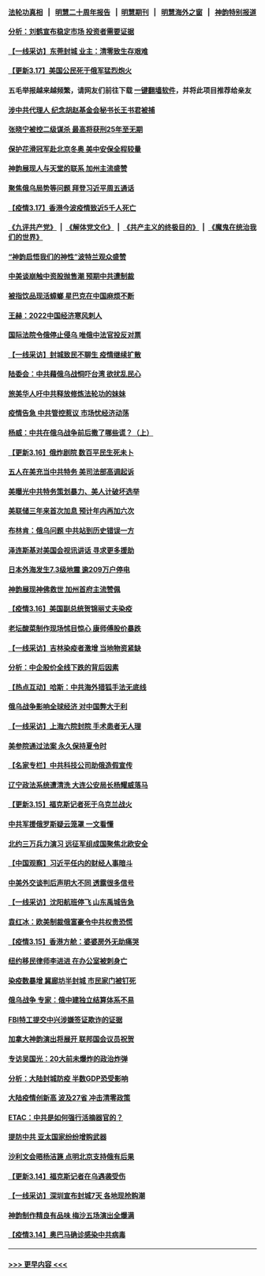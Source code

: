 #### [法轮功真相](https://github.com/gfw-breaker/truth/blob/master/README.md?t=0) &nbsp;&nbsp;|&nbsp;&nbsp; [明慧二十周年报告](https://github.com/gfw-breaker/mh-reports/blob/master/README.md?t=0) &nbsp;&nbsp;|&nbsp;&nbsp;[明慧期刊](https://github.com/gfw-breaker/mh-qikan) &nbsp;&nbsp;|&nbsp;&nbsp; [明慧海外之窗](https://github.com/gfw-breaker/mh-news/blob/master/README.md?t=0) &nbsp;&nbsp;|&nbsp;&nbsp; [神韵特别报道](https://github.com/gfw-breaker/mh-news/blob/master/shenyun.md?t=0)
#### [分析：刘鹤宣布稳定市场 投资者需要证据](../pages/nf4514/n13654099.md?t=03180551) 
#### [【一线采访】东莞封城 业主：清零致生存艰难](../pages/nf4514/n13652379.md?t=03180551) 
#### [【更新3.17】美国公民死于俄军猛烈炮火](../pages/nf4514/n13653347.md?t=03180551) 
#### 五毛举报越来越频繁，请网友们前往下载 [一键翻墙软件](https://github.com/gfw-breaker/ssr-accounts)，并将此项目推荐给亲友
#### [涉中共代理人 纪念胡赵基金会秘书长王书君被捕](../pages/nf4514/n13652144.md?t=03180551) 
#### [张晓宁被控二级谋杀 最高将获刑25年至无期](../pages/nf4514/n13652061.md?t=03180551) 
#### [保护花滑冠军赴北京冬奥 美中安保全程较量](../pages/nf4514/n13653428.md?t=03180551) 
#### [神韵展现人与天堂的联系 加州主流盛赞](../pages/nf4514/n13653003.md?t=03180551) 
#### [聚焦俄乌局势等问题 拜登习近平周五通话](../pages/nf4514/n13653595.md?t=03180551) 
#### [【疫情3.17】香港今波疫情致近5千人死亡](../pages/nf4514/n13652762.md?t=03180551) 
#### [《九评共产党》](https://github.com/begood0513/9ping.md/blob/master/README.md) &nbsp;|&nbsp; [《解体党文化》](../../../../jtdwh.md/blob/master/README.md)  &nbsp;|&nbsp; [《共产主义的终极目的》](../../../../gczydzjmd.md/blob/master/README.md) &nbsp;|&nbsp; [《魔鬼在统治我们的世界》](../../../../mgztzwmdsj.md/blob/master/README.md) 
#### [“神韵启悟我们的神性”波特兰观众盛赞](../pages/nf4514/n13653183.md?t=03180551) 
#### [中美谈崩触中资股抛售潮 预期中共遭制裁](../pages/nf4514/n13653610.md?t=03180551) 
#### [被指饮品现活蟑螂 星巴克在中国麻烦不断](../pages/nf4514/n13653690.md?t=03180551) 
#### [王赫：2022中国经济寒风刺人](../pages/nf4514/n13651403.md?t=03180551) 
#### [国际法院令俄停止侵乌 唯俄中法官投反对票](../pages/nf4514/n13652268.md?t=03180551) 
#### [【一线采访】封城致民不聊生 疫情继续扩散](../pages/nf4514/n13652734.md?t=03180551) 
#### [陆委会：中共藉俄乌战恫吓台湾 欲扰乱民心](../pages/nf4514/n13651979.md?t=03180551) 
#### [旅美华人吁中共释放修炼法轮功的妹妹](../pages/nf4514/n13650621.md?t=03180551) 
#### [疫情告急 中共管控惹议 市场忧经济动荡](../pages/nf4514/n13651784.md?t=03180551) 
#### [杨威：中共在俄乌战争前后撒了哪些谎？（上）](../pages/nf4514/n13648748.md?t=03180551) 
#### [【更新3.16】俄炸剧院 数百平民生死未卜](../pages/nf4514/n13650532.md?t=03180551) 
#### [五人在美充当中共特务 美司法部高调起诉](../pages/nf4514/n13651336.md?t=03180551) 
#### [美曝光中共特务策划暴力、美人计破坏选举](../pages/nf4514/n13651427.md?t=03180551) 
#### [美联储三年来首次加息 预计年内再加六次](../pages/nf4514/n13651305.md?t=03180551) 
#### [布林肯：俄乌问题 中共站到历史错误一方](../pages/nf4514/n13651053.md?t=03180551) 
#### [泽连斯基对美国会视讯讲话 寻求更多援助](../pages/nf4514/n13650906.md?t=03180551) 
#### [日本外海发生7.3级地震 逾209万户停电](../pages/nf4514/n13650942.md?t=03180551) 
#### [神韵展现神佛救世 加州首府主流赞佩](../pages/nf4514/n13650226.md?t=03180551) 
#### [【疫情3.16】美国副总统贺锦丽丈夫染疫](../pages/nf4514/n13649709.md?t=03180551) 
#### [老坛酸菜制作现场怵目惊心 康师傅股价暴跌](../pages/nf4514/n13649338.md?t=03180551) 
#### [【一线采访】吉林染疫者激增 当地物资紧缺](../pages/nf4514/n13649570.md?t=03180551) 
#### [分析：中企股价全线下跌的背后因素](../pages/nf4514/n13648804.md?t=03180551) 
#### [【热点互动】哈斯：中共海外猎狐手法无底线](../pages/nf4514/n13648880.md?t=03180551) 
#### [俄乌战争影响全球经济 对中国弊大于利](../pages/nf4514/n13649011.md?t=03180551) 
#### [【一线采访】上海六院封院 手术患者无人理](../pages/nf4514/n13648841.md?t=03180551) 
#### [美参院通过法案 永久保持夏令时](../pages/nf4514/n13648564.md?t=03180551) 
#### [【名家专栏】中共科技公司助俄造假宣传](../pages/nf4514/n13647728.md?t=03180551) 
#### [辽宁政法系统遭清洗 大连公安局长杨耀威落马](../pages/nf4514/n13648340.md?t=03180551) 
#### [【更新3.15】福克斯记者死于乌克兰战火](../pages/nf4514/n13647504.md?t=03180551) 
#### [中共军援俄罗斯疑云笼罩 一文看懂](../pages/nf4514/n13648233.md?t=03180551) 
#### [北约三万兵力演习 远征军组成国聚焦北欧安全](../pages/nf4514/n13644618.md?t=03180551) 
#### [【中国观察】习近平任内的财经人事暗斗](../pages/nf4514/n13648182.md?t=03180551) 
#### [中美外交谈判后声明大不同 透露很多信号](../pages/nf4514/n13648223.md?t=03180551) 
#### [【一线采访】沈阳航班停飞 山东禹城告急](../pages/nf4514/n13647510.md?t=03180551) 
#### [袁红冰：欧美制裁俄富豪令中共权贵恐慌](../pages/nf4514/n13647751.md?t=03180551) 
#### [【疫情3.15】香港方舱：婆婆房外无助痛哭](../pages/nf4514/n13647182.md?t=03180551) 
#### [纽约移民律师李进进 在办公室被刺身亡](../pages/nf4514/n13646840.md?t=03180551) 
#### [染疫数暴增 冀廊坊半封城 市民家门被钉死](../pages/nf4514/n13647001.md?t=03180551) 
#### [俄乌战争 专家：俄中建独立结算体系不易](../pages/nf4514/n13646554.md?t=03180551) 
#### [FBI特工提交中兴涉嫌签证欺诈的证据](../pages/nf4514/n13646447.md?t=03180551) 
#### [加拿大神韵演出将展开 联邦国会议员祝贺](../pages/nf4514/n13645717.md?t=03180551) 
#### [专访吴国光：20大前未爆炸的政治炸弹](../pages/nf4514/n13646596.md?t=03180551) 
#### [分析：大陆封城防疫 半数GDP恐受影响](../pages/nf4514/n13646358.md?t=03180551) 
#### [大陆疫情创新高 波及27省 冲击清零政策](../pages/nf4514/n13646360.md?t=03180551) 
#### [ETAC：中共是如何强行活摘器官的？](../pages/nf4514/n13605294.md?t=03180551) 
#### [提防中共 亚太国家纷纷增购武器](../pages/nf4514/n13645942.md?t=03180551) 
#### [沙利文会晤杨洁篪 点明北京支持俄有后果](../pages/nf4514/n13646140.md?t=03180551) 
#### [【更新3.14】福克斯记者在乌遇袭受伤](../pages/nf4514/n13645306.md?t=03180551) 
#### [【一线采访】深圳宣布封城7天 各地现抢购潮](../pages/nf4514/n13645262.md?t=03180551) 
#### [神韵制作精良有品味 梅沙五场演出全爆满](../pages/nf4514/n13645339.md?t=03180551) 
#### [【疫情3.14】奥巴马确诊感染中共病毒](../pages/nf4514/n13644460.md?t=03180551) 

----
#### [ >>> 更早内容 <<< ](../indexes/nf4514-earlier.md)
